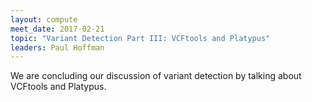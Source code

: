 ```yaml
---
layout: compute
meet_date: 2017-02-21
topic: "Variant Detection Part III: VCFtools and Platypus"
leaders: Paul Hoffman
---
```


We are concluding our discussion of variant detection by talking about VCFtools and Platypus.
